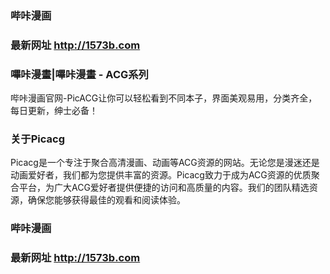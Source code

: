 ### 哔咔漫画
### 最新网址 http://1573b.com
### 
### 嗶咔漫畫|嗶咔漫畫 - ACG系列
哔咔漫画官网-PicACG让你可以轻松看到不同本子，界面美观易用，分类齐全，每日更新，绅士必备！
### 
### 关于Picacg
Picacg是一个专注于聚合高清漫画、动画等ACG资源的网站。无论您是漫迷还是动画爱好者，我们都为您提供丰富的资源。Picacg致力于成为ACG资源的优质聚合平台，为广大ACG爱好者提供便捷的访问和高质量的内容。我们的团队精选资源，确保您能够获得最佳的观看和阅读体验。
### 
### 哔咔漫画
### 最新网址 http://1573b.com
